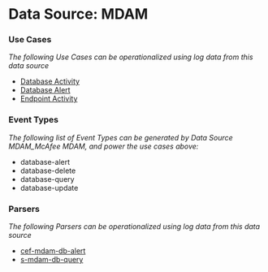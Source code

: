 Data Source: MDAM
=================

### Use Cases

_The following Use Cases can be operationalized using log data from this data source_

* [Database Activity](usecase_database_activity.md)
* [Database Alert](usecase_database_alert.md)
* [Endpoint Activity](usecase_endpoint_activity.md)


### Event Types

_The following list of Event Types can be generated by Data Source MDAM_McAfee MDAM, and power the use cases above:_

- database-alert
- database-delete
- database-query
- database-update


### Parsers

_The following Parsers can be operationalized using log data from this data source_

* [cef-mdam-db-alert](parserContent_cef-mdam-db-alert.md)
* [s-mdam-db-query](parserContent_s-mdam-db-query.md)
